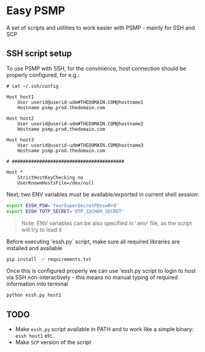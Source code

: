 # Easy PSMP

A set of scripts and utilities to work easier with PSMP - mainly for SSH and SCP

## SSH script setup

To use PSMP with SSH, for the convinience, host connection should be properly configured, for e.g.:

```text
# cat ~/.ssh/config

Host host1
    User userid@userid-udm#THEDOMAIN.COM@hostname1
    Hostname psmp.prod.thedomain.com

Host host2
    User userid@userid-udm#THEDOMAIN.COM@hostname2
    Hostname psmp.prod.thedomain.com

Host host3
    User userid@userid-udm#THEDOMAIN.COM@hostname3
    Hostname psmp.prod.thedomain.com

# #########################################

Host *
    StrictHostKeyChecking no
    UserKnownHostsFile=/dev/null
```

Next, two ENV variables must be available/exported in current shell session:

```bash
export ESSH_PSW='YourSuper$ecretP@ssw0rd'
export ESSH TOTP_SECRET='OTP_32CHAR_SECRET'
```

> Note: ENV variables can be also specified in '.env' file, as the script will try to load it

Before executing 'essh.py` script, make sure all required libraries are installed and available

```bash
pip install -r requirements.txt
```

Once this is configured properly we can use 'essh.py script to login to host via SSH non-interactively - this means
no manual typing of required information into terminal

```bash
python essh.py host1
```

## TODO

- Make `essh.py` script available in PATH and to work like a simple binary: `essh host1` etc.
- Make `SCP` version of the script
